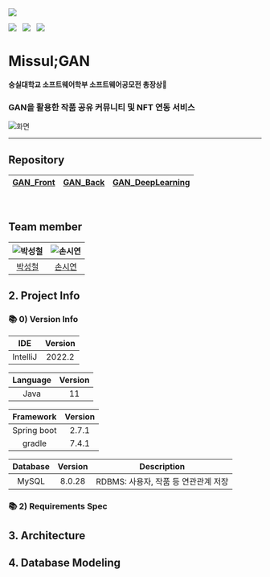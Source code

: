 <img src="https://hits.seeyoufarm.com/api/count/incr/badge.svg?url=https%3A%2F%2Fgithub.com%2FMISSUL-GAN&count_bg=%2380A68F&title_bg=%233C6B50&icon=&icon_color=%23E7E7E7&title=hits&edge_flat=false"/>

<p>
  <a href="https://github.com/MISSUL-GAN/GAN_Back/actions/workflows/gradle.yml"><img src="https://github.com/MISSUL-GAN/GAN_Back/actions/workflows/gradle.yml/badge.svg"/></a> &nbsp
  <a href="https://github.com/MISSUL-GAN/GAN_Back/actions/workflows/deploy.yml"><img src="https://github.com/MISSUL-GAN/GAN_Back/actions/workflows/deploy.yml/badge.svg"/></a> &nbsp
  <img src="https://img.shields.io/website?label=test%20server&url=https://missulgan.art/"/>
</p>


# Missul;GAN
**숭실대학교 소프트웨어학부 소프트웨어공모전 총장상🥇**
### GAN을 활용한 작품 공유 커뮤니티 및 NFT 연동 서비스

![화면](https://user-images.githubusercontent.com/87802191/188563274-c526792f-512d-4f8a-9098-d850d041a8d8.png)

---
## Repository

| [GAN_Front](https://github.com/MISSUL-GAN/GAN_Front) | [GAN_Back](https://github.com/MISSUL-GAN/GAN_Back) | [GAN_DeepLearning](https://github.com/MISSUL-GAN/GAN_DeepLearning) |
|:--------:|:--------:|:--------:|

<br>

## Team member
| ![박성철](https://user-images.githubusercontent.com/87802191/188561844-607cfb6d-cd49-422e-acc7-f8722eb404a1.png) | ![손시연](https://user-images.githubusercontent.com/87802191/188562993-51dea9fb-cc7a-4322-b2b9-729b71252bb5.png) |
|:--------:|:-------:| 
| [박성철](https://github.com/0chil) | [손시연](https://github.com/siyeonSon)  |

## 2. Project Info
### 📚 0) Version Info
|   IDE    | Version |
|:--------:|:-------:| 
| IntelliJ | 2022.2  |

| Language | Version |
|:--------:|:-------:| 
|   Java   |   11    |

|  Framework  | Version |
|:-----------:|:-------:| 
| Spring boot |  2.7.1  |
|   gradle    |  7.4.1  |

| Database  |       Version        | Description                    |
|:---------:|:--------------------:|--------------------------------|
|   MySQL   |        8.0.28        | RDBMS: 사용자, 작품 등 연관관계 저장 |


### 📚 2) Requirements Spec


## 3. Architecture

## 4. Database Modeling

